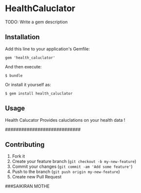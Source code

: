 # HealthCaluclator

TODO: Write a gem description

## Installation

Add this line to your application's Gemfile:

    gem 'health_caluclator'

And then execute:

    $ bundle

Or install it yourself as:

    $ gem install health_caluclator

## Usage
Health Calucator Provides caluclations on your health data ! 

############################

## Contributing

1. Fork it
2. Create your feature branch (`git checkout -b my-new-feature`)
3. Commit your changes (`git commit -am 'Add some feature'`)
4. Push to the branch (`git push origin my-new-feature`)
5. Create new Pull Request


###SAIKIRAN MOTHE